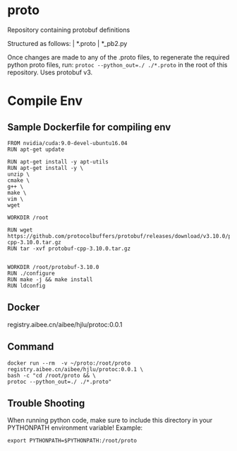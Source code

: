 # proto

Repository containing protobuf definitions

Structured as follows:
| *.proto
| *_pb2.py

Once changes are made to any of the .proto files, to regenerate the required python proto files, run:
`protoc --python_out=./ ./*.proto` in the root of this repository.
Uses protobuf v3.

# Compile Env
## Sample Dockerfile for compiling env
    FROM nvidia/cuda:9.0-devel-ubuntu16.04
    RUN apt-get update
    
    RUN apt-get install -y apt-utils
    RUN apt-get install -y \
    unzip \
    cmake \
    g++ \
    make \
    vim \
    wget 
    
    WORKDIR /root
    
    RUN wget https://github.com/protocolbuffers/protobuf/releases/download/v3.10.0/protobuf-cpp-3.10.0.tar.gz
    RUN tar -xvf protobuf-cpp-3.10.0.tar.gz


    WORKDIR /root/protobuf-3.10.0
    RUN ./configure
    RUN make -j && make install
    RUN ldconfig

## Docker
registry.aibee.cn/aibee/hjlu/protoc:0.0.1

## Command
    docker run --rm  -v ~/proto:/root/proto registry.aibee.cn/aibee/hjlu/protoc:0.0.1 \
    bash -c "cd /root/proto && \
    protoc --python_out=./ ./*.proto"

## Trouble Shooting
When running python code, make sure to include this directory in your PYTHONPATH environment variable!
Example:

    export PYTHONPATH=$PYTHONPATH:/root/proto

